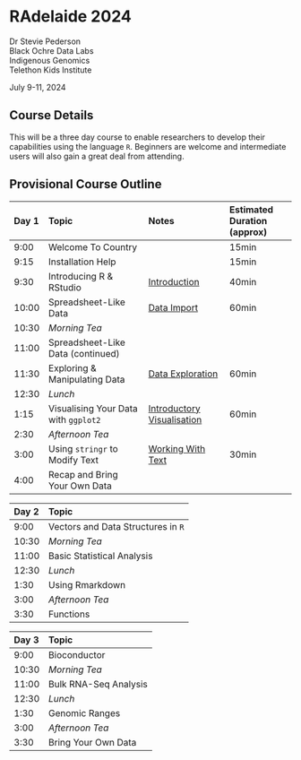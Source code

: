 RAdelaide 2024
================
Dr Stevie Pederson  
Black Ochre Data Labs  
Indigenous Genomics  
Telethon Kids Institute

July 9-11, 2024

## Course Details

This will be a three day course to enable researchers to develop their
capabilities using the language `R`. Beginners are welcome and
intermediate users will also gain a great deal from attending.

## Provisional Course Outline

| Day 1 | Topic                                | Notes                                        | Estimated Duration <br>(approx) |
|:------|:-------------------------------------|:---------------------------------------------|:--------------------------------|
| 9:00  | Welcome To Country                   |                                              | 15min                           |
| 9:15  | Installation Help                    |                                              | 15min                           |
| 9:30  | Introducing R & RStudio              | [Introduction](intro.html)                   | 40min                           |
| 10:00 | Spreadsheet-Like Data                | [Data Import](import.html)                   | 60min                           |
| 10:30 | *Morning Tea*                        |                                              |                                 |
| 11:00 | Spreadsheet-Like Data (continued)    |                                              |                                 |
| 11:30 | Exploring & Manipulating Data        | [Data Exploration](exploring.html)           | 60min                           |
| 12:30 | *Lunch*                              |                                              |                                 |
| 1:15  | Visualising Your Data with `ggplot2` | [Introductory Visualisation](intro_vis.html) | 60min                           |
| 2:30  | *Afternoon Tea*                      |                                              |                                 |
| 3:00  | Using `stringr` to Modify Text       | [Working With Text](text.html)               | 30min                           |
| 4:00  | Recap and Bring Your Own Data        |                                              |                                 |

| Day 2 | Topic                              |
|:------|:-----------------------------------|
| 9:00  | Vectors and Data Structures in `R` |
| 10:30 | *Morning Tea*                      |
| 11:00 | Basic Statistical Analysis         |
| 12:30 | *Lunch*                            |
| 1:30  | Using Rmarkdown                    |
| 3:00  | *Afternoon Tea*                    |
| 3:30  | Functions                          |

| Day 3 | Topic                 |
|:------|:----------------------|
| 9:00  | Bioconductor          |
| 10:30 | *Morning Tea*         |
| 11:00 | Bulk RNA-Seq Analysis |
| 12:30 | *Lunch*               |
| 1:30  | Genomic Ranges        |
| 3:00  | *Afternoon Tea*       |
| 3:30  | Bring Your Own Data   |
